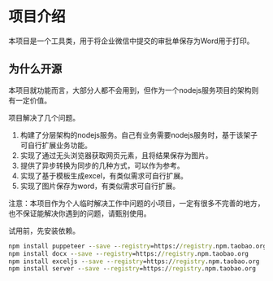 # 项目介绍

本项目是一个工具类，用于将企业微信中提交的审批单保存为Word用于打印。

## 为什么开源

本项目就功能而言，大部分人都不会用到，但作为一个nodejs服务项目的架构则有一定价值。

项目解决了几个问题。
1. 构建了分层架构的nodejs服务。自己有业务需要nodejs服务时，基于该架子可自行扩展业务功能。
2. 实现了通过无头浏览器获取网页元素，且将结果保存为图片。
3. 提供了异步转换为同步的几种方式，可以作为参考。
4. 实现了基于模板生成excel，有类似需求可自行扩展。
5. 实现了图片保存为word，有类似需求可自行扩展。

注意：本项目作为个人临时解决工作中问题的小项目，一定有很多不完善的地方，也不保证能解决你遇到的问题，请甄别使用。



试用前，先安装依赖。

``` cmd
npm install puppeteer --save --registry=https://registry.npm.taobao.org
npm install docx --save --registry=https://registry.npm.taobao.org
npm install exceljs --save --registry=https://registry.npm.taobao.org
npm install server --save --registry=https://registry.npm.taobao.org
```
